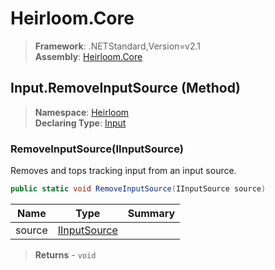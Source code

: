 # Heirloom.Core

> **Framework**: .NETStandard,Version=v2.1  
> **Assembly**: [Heirloom.Core][0]

## Input.RemoveInputSource (Method)

> **Namespace**: [Heirloom][0]  
> **Declaring Type**: [Input][1]

### RemoveInputSource(IInputSource)

Removes and tops tracking input from an input source.

```cs
public static void RemoveInputSource(IInputSource source)
```

| Name   | Type              | Summary |
|--------|-------------------|---------|
| source | [IInputSource][2] |         |

> **Returns** - `void`

[0]: ../../../Heirloom.Core.md
[1]: ../Input.md
[2]: ../IInputSource.md
